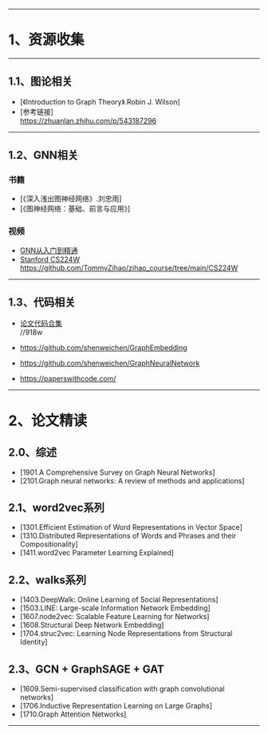 --------------------------------------------------------------------------------------------------------------------------------
# 1、资源收集  
--------------------------------------------------------------------------------------------------------------------------------
## 1.1、图论相关  
- [《Introduction to Graph Theory》.Robin J. Wilson]  
- [参考链接]  
        https://zhuanlan.zhihu.com/p/543187296  
--------------------------------------------------------------------------------------------------------------------------------
## 1.2、GNN相关  
### 书籍  
- [《深入浅出图神经网络》.刘忠雨]  
- [《图神经网络：基础、前言与应用》]  
### 视频  
- [GNN从入门到精通](https://www.bilibili.com/video/BV1K5411H7EQ/?spm_id_from=333.337.search-card.all.click&vd_source=26c583b46dbb1b1b34ae4743b60cf76f)  
- [Stanford CS224W](https://web.stanford.edu/class/cs224w)  
        https://github.com/TommyZihao/zihao_course/tree/main/CS224W  
--------------------------------------------------------------------------------------------------------------------------------
## 1.3、代码相关  
- [论文代码合集](https://pan.baidu.com/s/1WG0fd2ue0UCFAFhnr-RaJw?pwd=918w)  
        //918w  

- https://github.com/shenweichen/GraphEmbedding  
- https://github.com/shenweichen/GraphNeuralNetwork

- https://paperswithcode.com/  

--------------------------------------------------------------------------------------------------------------------------------
# 2、论文精读  

## 2.0、综述  
- [1901.A Comprehensive Survey on Graph Neural Networks]  
- [2101.Graph neural networks: A review of methods and applications]  

## 2.1、word2vec系列  
- [1301.Efficient Estimation of Word Representations in Vector Space]  
- [1310.Distributed Representations of Words and Phrases and their Compositionality]  
- [1411.word2vec Parameter Learning Explained]  

## 2.2、walks系列  
- [1403.DeepWalk: Online Learning of Social Representations]  
- [1503.LINE: Large-scale Information Network Embedding]  
- [1607.node2vec: Scalable Feature Learning for Networks]  
- [1608.Structural Deep Network Embedding]  
- [1704.struc2vec: Learning Node Representations from Structural Identity]  

## 2.3、GCN + GraphSAGE + GAT  
- [1609.Semi-supervised classification with graph convolutional networks]  
- [1706.Inductive Representation Learning on Large Graphs]  
- [1710.Graph Attention Networks]  
--------------------------------------------------------------------------------------------------------------------------------
